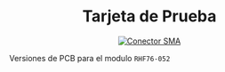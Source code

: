 <div align="center">
<h1> Tarjeta de Prueba </h1>

[![Conector SMA](https://img.shields.io/badge/Tarjeta_de_Desarrollo-FFC300?style=for-the-badge&logo=Wikiquote&logoColor=white&labelColor=000000&?logoWidth=40)](https://github.com/St3v3n-4n4/AnaPi_IoT/tree/main/Hardware/RHF76-052%20-%20LoraWAN)



</div>

Versiones de PCB para el modulo `RHF76-052`